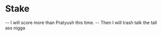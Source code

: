 # Stake

-- I will score more than Pratyush this time. 
-- Then I will trash talk the tall ass nigga
